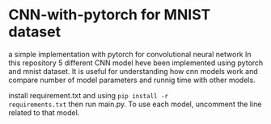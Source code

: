 # CNN-with-pytorch for MNIST dataset
a simple implementation with pytorch for convolutional neural network 
In this repository 5 different CNN model heve been implemented using pytorch and mnist dataset.
It is useful for understanding how cnn models work and compare number of model parameters and runnig time with other models.

install requirement.txt and using <code>pip install -r requirements.txt</code> then run main.py. To use each model, uncomment the line related to that model.
